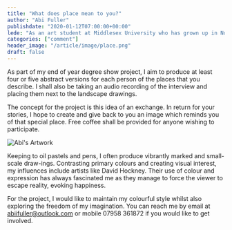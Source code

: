```yaml
---
title: "What does place mean to you?"
author: "Abi Fuller"
publishdate: "2020-01-12T07:00:00+00:00"
lede: "As an art student at Middlesex University who has grown up in North London, I'm looking for volunteers to share their thoughts and experiences on the term 'place'."
categories: ["comment"]
header_image: "/article/image/place.png"
draft: false
---
```


As part of my end of year degree show project, I aim to produce at least four or five abstract versions for each person of the places that you describe. I shall also be taking an audio recording of the interview and placing them next to the landscape drawings.

The concept for the project is this idea of an exchange. In return for your stories, I hope to create and give back to you an image which reminds you of that special place. Free coffee shall be provided for anyone wishing to participate.

![Abi's Artwork](/article/image/place.png)

Keeping to oil pastels and pens, I often produce vibrantly marked and small-scale draw-ings. Contrasting primary colours and creating visual interest, my influences include artists like David Hockney. Their use of colour and expression has always fascinated me as they manage to force the viewer to escape reality, evoking happiness.

For the project, I would like to maintain my colourful style whilst also exploring the freedom of my imagination. You can reach me by email at abiifuller@outlook.com or mobile 07958 361872 if you would like to get involved.